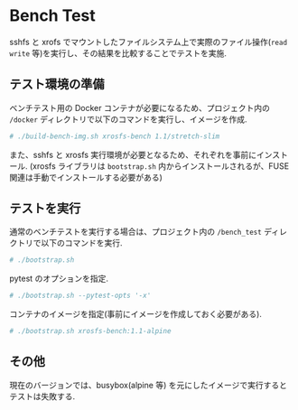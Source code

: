 # Bench Test

sshfs と xrofs でマウントしたファイルシステム上で実際のファイル操作(`read`
`write` 等)を実行し、その結果を比較することでテストを実施.


## テスト環境の準備

ベンチテスト用の Docker コンテナが必要になるため、プロジェクト内の `/docker` ディレクトリで以下のコマンドを実行し、イメージを作成.

```bash
# ./build-bench-img.sh xrosfs-bench 1.1/stretch-slim
```

また、sshfs と xrosfs 実行環境が必要となるため、それぞれを事前にインストール.
(xrosfs ライブラリは `bootstrap.sh` 内からインストールされるが、FUSE 関連は手動でインストールする必要がある)



## テストを実行

通常のベンチテストを実行する場合は、プロジェクト内の `/bench_test` ディレクトリで以下のコマンドを実行.

```bash
# ./bootstrap.sh
```

pytest のオプションを指定.

```bash
# ./bootstrap.sh --pytest-opts '-x'
```

コンテナのイメージを指定(事前にイメージを作成しておく必要がある).

```bash
# ./bootstrap.sh xrosfs-bench:1.1-alpine
```

## その他

現在のバージョンでは、busybox(alpine 等) を元にしたイメージで実行するとテストは失敗する.
